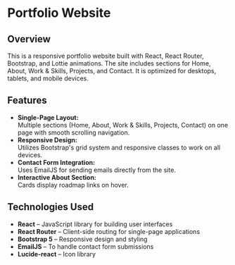 # Portfolio Website

## Overview
This is a responsive portfolio website built with React, React Router, Bootstrap, and Lottie animations. The site includes sections for Home, About, Work & Skills, Projects, and Contact. It is optimized for desktops, tablets, and mobile devices.

## Features
- **Single-Page Layout:**  
  Multiple sections (Home, About, Work & Skills, Projects, Contact) on one page with smooth scrolling navigation.
- **Responsive Design:**  
  Utilizes Bootstrap's grid system and responsive classes to work on all devices.
- **Contact Form Integration:**  
  Uses EmailJS for sending emails directly from the site.
- **Interactive About Section:**  
  Cards display roadmap links on hover.

## Technologies Used
- **React** – JavaScript library for building user interfaces
- **React Router** – Client-side routing for single-page applications
- **Bootstrap 5** – Responsive design and styling
- **EmailJS** – To handle contact form submissions
- **Lucide-react** – Icon library